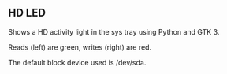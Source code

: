 ## HD LED

Shows a HD activity light in the sys tray using Python and GTK 3.

Reads (left) are green, writes (right) are red.

The default block device used is /dev/sda.

